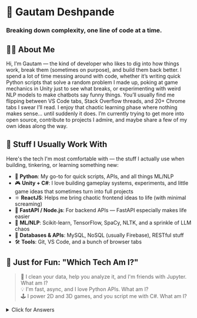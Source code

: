 # 👾 Gautam Deshpande
### Breaking down complexity, one line of code at a time.

## 👨‍💻 About Me

Hi, I’m Gautam — the kind of developer who likes to dig into how things work, break them (sometimes on purpose), and build them back better.
I spend a lot of time messing around with code, whether it’s writing quick Python scripts that solve a random problem I made up, poking at game mechanics in Unity just to see what breaks, or experimenting with weird NLP models to make chatbots say funny things.
You’ll usually find me flipping between VS Code tabs, Stack Overflow threads, and 20+ Chrome tabs I swear I’ll read. I enjoy that chaotic learning phase where nothing makes sense… until suddenly it does.
I’m currently trying to get more into open source, contribute to projects I admire, and maybe share a few of my own ideas along the way.

## 🧰 Stuff I Usually Work With

Here's the tech I'm most comfortable with — the stuff I actually use when building, tinkering, or learning something new:

- 🐍 **Python**: My go-to for quick scripts, APIs, and all things ML/NLP  
- 🎮 **Unity + C#**: I love building gameplay systems, experiments, and little game ideas that sometimes turn into full projects  
- ⚛️ **ReactJS**: Helps me bring chaotic frontend ideas to life (with minimal screaming)  
- 🚀 **FastAPI / Node.js**: For backend APIs — FastAPI especially makes life easier  
- 🧠 **ML/NLP**: Scikit-learn, TensorFlow, SpaCy, NLTK, and a sprinkle of LLM chaos  
- 🧩 **Databases & APIs**: MySQL, NoSQL (usually Firebase), RESTful stuff  
- 🛠️ **Tools**: Git, VS Code, and a bunch of browser tabs

## 🎯 Just for Fun: "Which Tech Am I?"

> 🧪 I clean your data, help you analyze it, and I'm friends with Jupyter. What am I?  
> 💡 I'm fast, async, and I love Python APIs. What am I?  
> 🕹️ I power 2D and 3D games, and you script me with C#. What am I?

<details>
  <summary>Click for Answers</summary>

  - Pandas  
  - FastAPI  
  - Unity
</details>

